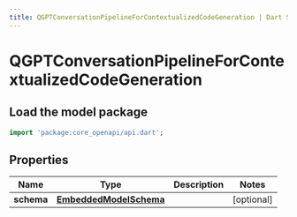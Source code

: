 ```yaml
---
title: QGPTConversationPipelineForContextualizedCodeGeneration | Dart SDK
---
```


# QGPTConversationPipelineForContextualizedCodeGeneration

## Load the model package
```dart
import 'package:core_openapi/api.dart';
```

## Properties
Name | Type | Description | Notes
------------ | ------------- | ------------- | -------------
**schema** | [**EmbeddedModelSchema**](EmbeddedModelSchema) |  | [optional] 




